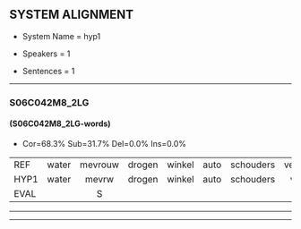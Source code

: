 
## SYSTEM ALIGNMENT

- System Name = hyp1

- Speakers = 1

- Sentences = 1

---

### S06C042M8_2LG

#### (S06C042M8_2LG-words)

- Cor=68.3%	Sub=31.7%	Del=0.0%	Ins=0.0%

|  |  |  |  |  |  |  |  |  |  |  |  |  |  |  |  |  |  |  |  |  |  |  |  |  |  |  |  |  |  |  |  |  |  |  |  |  |  |  |  |  |  |
|:--- |:---:|:---:|:---:|:---:|:---:|:---:|:---:|:---:|:---:|:---:|:---:|:---:|:---:|:---:|:---:|:---:|:---:|:---:|:---:|:---:|:---:|:---:|:---:|:---:|:---:|:---:|:---:|:---:|:---:|:---:|:---:|:---:|:---:|:---:|:---:|:---:|:---:|:---:|:---:|:---:|:---:|
| REF | water | mevrouw | drogen | winkel | auto | schouders | verhaal | koning | moeilijk | speelplaats | drinken | hoofdpijn | regen | vliegtuig | stoppen | opnieuw | gooien | * | sneeuwen | moeder | liedje | potlood | fietsbel | vinger | dichtbij | meisje | chauffeur | muziek | waarom | scheuren | lawaai | zwemmen | vuurwerk | appel | cola | kussen | eerste | circus | kleuren | voetbal | vlinder |
| HYP1 | water | mevrw | drogen | winkel | auto | schouders | vrau | konin | moeilijk | speelplat | drinken | hoofdpen | reigen | vliegtuig | stoppen | opnieuw | gooien | de | sneeuwen | moeder | liedje | potlot | fietsbal | vinger | dichtbar | meise | chauffeur | muziek | waarom | scheuren | lawaai | swemmen | vuurwerk | appel | cola | kussen | eerste | circus | kleuren | voetbal | veender |
| EVAL |  | S |  |  |  |  | S | S |  | S |  | S | S |  |  |  |  | S |  |  |  | S | S |  | S | S |  |  |  |  |  | S |  |  |  |  |  |  |  |  | S |
---

---
